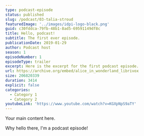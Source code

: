 ```yaml
---
type: podcast-episode
status: published
slug: /podcast/03-talia-stroud
featuredImage: '../images/idpi-logo-black.png'
guid: c30fddca-79fb-48b1-8ad5-69591149df8c
title: Hello, podcast!
subtitle: The first ever episode.
publicationDate: 2019-01-29
author: Podcast host
season: 1
episodeNumber: 1
episodeType: trailer
excerpt: Here is the excerpt for the first podcast episode.
url: https://archive.org/embed/alice_in_wonderland_librivox
size: 206820339
duration: 3414
explicit: false
categories:
  - Category 1
  - Category 2
youtubeLink: 'https://www.youtube.com/watch?v=KGXpNpS9aTY'
---
```


Your main content here.

Why hello there, I'm a podcast episode!
